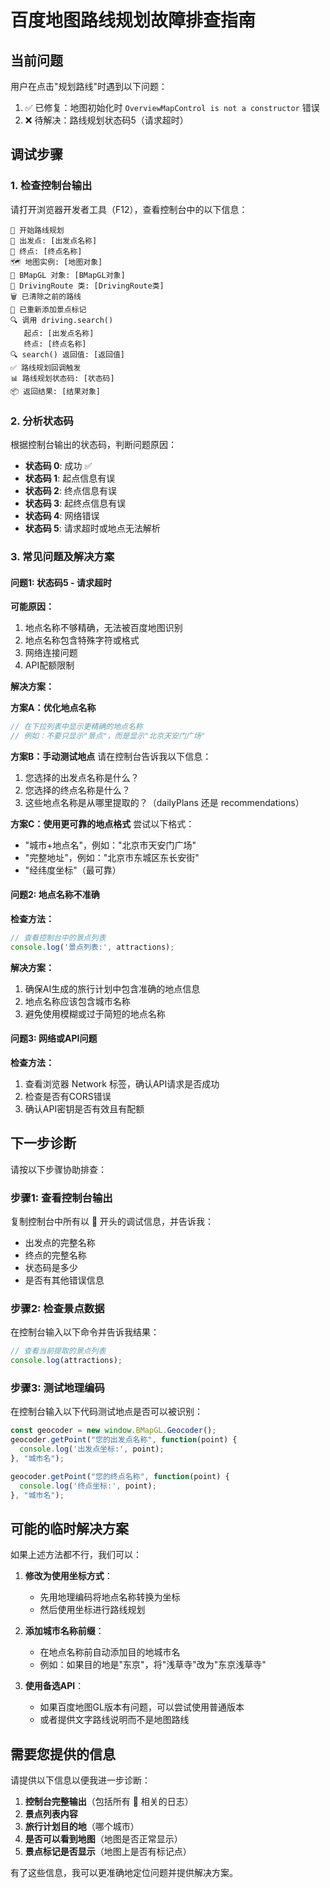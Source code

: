 # 百度地图路线规划故障排查指南

## 当前问题

用户在点击"规划路线"时遇到以下问题：
1. ✅ 已修复：地图初始化时 `OverviewMapControl is not a constructor` 错误
2. ❌ 待解决：路线规划状态码5（请求超时）

## 调试步骤

### 1. 检查控制台输出

请打开浏览器开发者工具（F12），查看控制台中的以下信息：

```
🚗 开始路线规划
📍 出发点: [出发点名称]
📍 终点: [终点名称]
🗺️ 地图实例: [地图对象]
🔧 BMapGL 对象: [BMapGL对象]
🔧 DrivingRoute 类: [DrivingRoute类]
🗑️ 已清除之前的路线
📍 已重新添加景点标记
🔍 调用 driving.search()
   起点: [出发点名称]
   终点: [终点名称]
🔍 search() 返回值: [返回值]
✅ 路线规划回调触发
📊 路线规划状态码: [状态码]
📦 返回结果: [结果对象]
```

### 2. 分析状态码

根据控制台输出的状态码，判断问题原因：

- **状态码 0**: 成功 ✅
- **状态码 1**: 起点信息有误
- **状态码 2**: 终点信息有误
- **状态码 3**: 起终点信息有误
- **状态码 4**: 网络错误
- **状态码 5**: 请求超时或地点无法解析

### 3. 常见问题及解决方案

#### 问题1: 状态码5 - 请求超时

**可能原因：**
1. 地点名称不够精确，无法被百度地图识别
2. 地点名称包含特殊字符或格式
3. 网络连接问题
4. API配额限制

**解决方案：**

**方案A：优化地点名称**
```javascript
// 在下拉列表中显示更精确的地点名称
// 例如：不要只显示"景点"，而是显示"北京天安门广场"
```

**方案B：手动测试地点**
请在控制台告诉我以下信息：
1. 您选择的出发点名称是什么？
2. 您选择的终点名称是什么？
3. 这些地点名称是从哪里提取的？（dailyPlans 还是 recommendations）

**方案C：使用更可靠的地点格式**
尝试以下格式：
- "城市+地点名"，例如："北京市天安门广场"
- "完整地址"，例如："北京市东城区东长安街"
- "经纬度坐标"（最可靠）

#### 问题2: 地点名称不准确

**检查方法：**
```javascript
// 查看控制台中的景点列表
console.log('景点列表:', attractions);
```

**解决方案：**
1. 确保AI生成的旅行计划中包含准确的地点信息
2. 地点名称应该包含城市名称
3. 避免使用模糊或过于简短的地点名称

#### 问题3: 网络或API问题

**检查方法：**
1. 查看浏览器 Network 标签，确认API请求是否成功
2. 检查是否有CORS错误
3. 确认API密钥是否有效且有配额

## 下一步诊断

请按以下步骤协助排查：

### 步骤1: 查看控制台输出
复制控制台中所有以 🚗 开头的调试信息，并告诉我：
- 出发点的完整名称
- 终点的完整名称
- 状态码是多少
- 是否有其他错误信息

### 步骤2: 检查景点数据
在控制台输入以下命令并告诉我结果：
```javascript
// 查看当前提取的景点列表
console.log(attractions);
```

### 步骤3: 测试地理编码
在控制台输入以下代码测试地点是否可以被识别：
```javascript
const geocoder = new window.BMapGL.Geocoder();
geocoder.getPoint("您的出发点名称", function(point) {
  console.log('出发点坐标:', point);
}, "城市名");

geocoder.getPoint("您的终点名称", function(point) {
  console.log('终点坐标:', point);
}, "城市名");
```

## 可能的临时解决方案

如果上述方法都不行，我们可以：

1. **修改为使用坐标方式**：
   - 先用地理编码将地点名称转换为坐标
   - 然后使用坐标进行路线规划

2. **添加城市名称前缀**：
   - 在地点名称前自动添加目的地城市名
   - 例如：如果目的地是"东京"，将"浅草寺"改为"东京浅草寺"

3. **使用备选API**：
   - 如果百度地图GL版本有问题，可以尝试使用普通版本
   - 或者提供文字路线说明而不是地图路线

## 需要您提供的信息

请提供以下信息以便我进一步诊断：

1. **控制台完整输出**（包括所有 🚗 相关的日志）
2. **景点列表内容**
3. **旅行计划目的地**（哪个城市）
4. **是否可以看到地图**（地图是否正常显示）
5. **景点标记是否显示**（地图上是否有标记点）

有了这些信息，我可以更准确地定位问题并提供解决方案。
